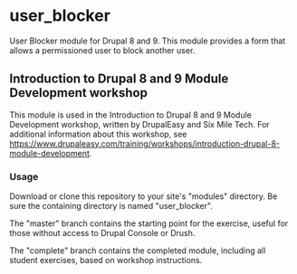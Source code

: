 # user_blocker
User Blocker module for Drupal 8 and 9. This module provides a form that allows a permissioned user
to block another user.

## Introduction to Drupal 8 and 9 Module Development workshop
This module is used in the Introduction to Drupal 8 and 9 Module Development workshop, 
written by DrupalEasy and Six Mile Tech. For additional information about this 
workshop, see https://www.drupaleasy.com/training/workshops/introduction-drupal-8-module-development.

### Usage
Download or clone this repository to your site's "modules" directory. Be sure the containing directory 
is named "user_blocker".

The "master" branch contains the starting point for the exercise, useful for those without 
access to Drupal Console or Drush. 

The "complete" branch contains the completed module, including all student exercises, based on workshop instructions.
